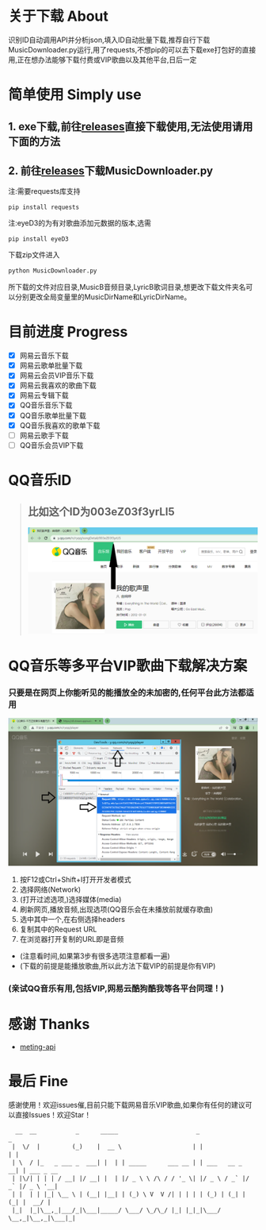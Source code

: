 # 关于下载 About
识别ID自动调用API并分析json,填入ID自动批量下载,推荐自行下载MusicDownloader.py运行,用了requests,不想pip的可以去下载exe打包好的直接用,正在想办法能够下载付费或VIP歌曲以及其他平台,日后一定

# 简单使用 Simply use
## 1.  exe下载,前往[releases](https://github.com/Beadd/MusicDownloader/releases)直接下载使用,无法使用请用下面的方法
## 2.  前往[releases](https://github.com/Beadd/MusicDownloader/releases)下载MusicDownloader.py
注:需要requests库支持
```
pip install requests
```
注:eyeD3的为有对歌曲添加元数据的版本,选需
```
pip install eyeD3
```
下载zip文件进入
```bash
python MusicDownloader.py
```
所下载的文件对应目录,MusicB音频目录,LyricB歌词目录,想更改下载文件夹名可以分别更改全局变量里的MusicDirName和LyricDirName。

# 目前进度 Progress
- [x] 网易云音乐下载
- [x] 网易云歌单批量下载
- [x] 网易云会员VIP音乐下载
- [x] 网易云我喜欢的歌曲下载 
- [x] 网易云专辑下载
- [x] QQ音乐音乐下载
- [x] QQ音乐歌单批量下载
- [x] QQ音乐我喜欢的歌单下载
- [ ] 网易云歌手下载
- [ ] QQ音乐会员VIP下载

# QQ音乐ID
> ## 比如这个ID为003eZ03f3yrLl5
> ![avatar](./QQmusicID.png)

# QQ音乐等多平台VIP歌曲下载解决方案
### 只要是在网页上你能听见的能播放全的未加密的,任何平台此方法都适用
![avatar](./QQvipDownload.png)
1.  按F12或Ctrl+Shift+I打开开发者模式
2.  选择网络(Network)
3.  (打开过滤选项,)选择媒体(media)
4.  刷新网页,播放音频,出现选项(QQ音乐会在未播放前就缓存歌曲)
5.  选中其中一个,在右侧选择headers
6.  复制其中的Request URL
7.  在浏览器打开复制的URL即是音频
- (注意看时间,如果第3步有很多选项注意都看一遍)
- (下载的前提是能播放歌曲,所以此方法下载VIP的前提是你有VIP)
### (亲试QQ音乐有用,包括VIP,网易云酷狗酷我等各平台同理！)

# 感谢 Thanks
- [meting-api](https://github.com/injahow/meting-api)
# 最后 Fine
感谢使用！欢迎issues催,目前只能下载网易音乐VIP歌曲,如果你有任何的建议可以直接Issues！欢迎Star！

```
  __  __           _      _____                      _                 _           
 |  \/  |         (_)    |  __ \                    | |               | |          
 | \  / |_   _ ___ _  ___| |  | | _____      ___ __ | | ___   __ _  __| | ___ _ __ 
 | |\/| | | | / __| |/ __| |  | |/ _ \ \ /\ / / '_ \| |/ _ \ / _` |/ _` |/ _ \ '__|
 | |  | | |_| \__ \ | (__| |__| | (_) \ V  V /| | | | | (_) | (_| | (_| |  __/ |   
 |_|  |_|\__,_|___/_|\___|_____/ \___/ \_/\_/ |_| |_|_|\___/ \__,_|\__,_|\___|_|   
```

